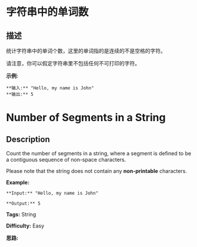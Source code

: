 # 字符串中的单词数

## 描述

统计字符串中的单词个数，这里的单词指的是连续的不是空格的字符。

请注意，你可以假定字符串里不包括任何不可打印的字符。

**示例:**

    
    
    **输入:** "Hello, my name is John"
    **输出:** 5
    



# Number of Segments in a String

## Description



Count the number of segments in a string, where a segment is defined to be a contiguous sequence of non-space characters.

Please note that the string does not contain any **non-printable** characters.

**Example:**

    
    
    **Input:** "Hello, my name is John"
    **Output:** 5
    


**Tags:** String

**Difficulty:** Easy

**思路:**

